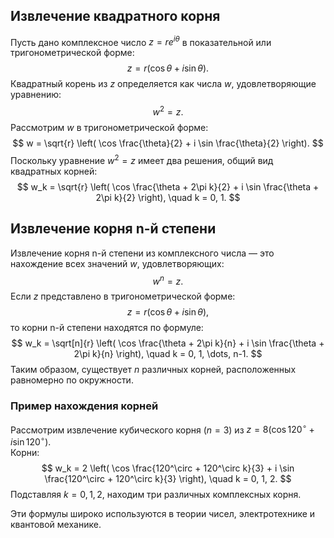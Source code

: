 

## Извлечение квадратного корня
Пусть дано комплексное число $z = r e^{i\theta}$ в показательной или тригонометрической форме:
$$
z = r (\cos\theta + i\sin\theta).
$$
Квадратный корень из $z$ определяется как числа $w$, удовлетворяющие уравнению:
$$
w^2 = z.
$$
Рассмотрим $w$ в тригонометрической форме:
$$
w = \sqrt{r} \left( \cos \frac{\theta}{2} + i \sin \frac{\theta}{2} \right).
$$
Поскольку уравнение $w^2 = z$ имеет два решения, общий вид квадратных корней:
$$
w_k = \sqrt{r} \left( \cos \frac{\theta + 2\pi k}{2} + i \sin \frac{\theta + 2\pi k}{2} \right), \quad k = 0, 1.
$$

## Извлечение корня n-й степени
Извлечение корня n-й степени из комплексного числа — это нахождение всех значений $w$, удовлетворяющих:
$$
w^n = z.
$$
Если $z$ представлено в тригонометрической форме:
$$
z = r (\cos\theta + i\sin\theta),
$$
то корни n-й степени находятся по формуле:
$$
w_k = \sqrt[n]{r} \left( \cos \frac{\theta + 2\pi k}{n} + i \sin \frac{\theta + 2\pi k}{n} \right), \quad k = 0, 1, \dots, n-1.
$$
Таким образом, существует $n$ различных корней, расположенных равномерно по окружности.

### Пример нахождения корней
Рассмотрим извлечение кубического корня ($n = 3$) из $z = 8 (\cos 120^\circ + i \sin 120^\circ)$.  
Корни:
$$
w_k = 2 \left( \cos \frac{120^\circ + 120^\circ k}{3} + i \sin \frac{120^\circ + 120^\circ k}{3} \right), \quad k = 0, 1, 2.
$$
Подставляя $k = 0,1,2$, находим три различных комплексных корня.

Эти формулы широко используются в теории чисел, электротехнике и квантовой механике.
